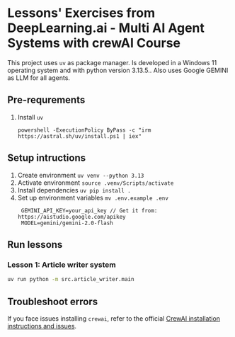 # Lessons' Exercises from DeepLearning.ai -  Multi AI Agent Systems with crewAI Course
This project uses `uv` as package manager.
Is developed in a  Windows 11 operating system and with python version 3.13.5..
Also uses Google GEMINI as LLM for all agents.

## Pre-requrements
1. Install `uv`
   ``` shell
   powershell -ExecutionPolicy ByPass -c "irm https://astral.sh/uv/install.ps1 | iex"
   ```

## Setup intructions
1. Create environment `uv venv --python 3.13`
2. Activate environment `source .venv/Scripts/activate`
3. Install dependencies `uv pip install .`
4. Set up environment variables `mv .env.example .env`
   ``` .env
    GEMINI_API_KEY=your_api_key // Get it from: https://aistudio.google.com/apikey
    MODEL=gemini/gemini-2.0-flash
   ```


## Run lessons
### Lesson 1: Article writer system

``` bash
uv run python -m src.article_writer.main
```


## Troubleshoot errors
If you face issues installing `crewai`, refer to the official [CrewAI installation instructions and issues](https://docs.crewai.com/en/installation#video-tutorial).